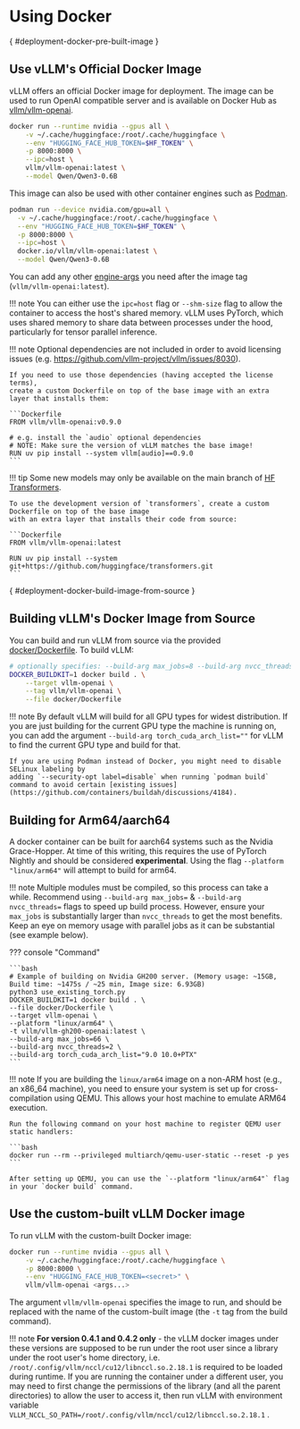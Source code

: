 # Using Docker

[](){ #deployment-docker-pre-built-image }

## Use vLLM's Official Docker Image

vLLM offers an official Docker image for deployment.
The image can be used to run OpenAI compatible server and is available on Docker Hub as [vllm/vllm-openai](https://hub.docker.com/r/vllm/vllm-openai/tags).

```bash
docker run --runtime nvidia --gpus all \
    -v ~/.cache/huggingface:/root/.cache/huggingface \
    --env "HUGGING_FACE_HUB_TOKEN=$HF_TOKEN" \
    -p 8000:8000 \
    --ipc=host \
    vllm/vllm-openai:latest \
    --model Qwen/Qwen3-0.6B
```

This image can also be used with other container engines such as [Podman](https://podman.io/).

```bash
podman run --device nvidia.com/gpu=all \
  -v ~/.cache/huggingface:/root/.cache/huggingface \
  --env "HUGGING_FACE_HUB_TOKEN=$HF_TOKEN" \
  -p 8000:8000 \
  --ipc=host \
  docker.io/vllm/vllm-openai:latest \
  --model Qwen/Qwen3-0.6B
```

You can add any other [engine-args](../configuration/engine_args.md) you need after the image tag (`vllm/vllm-openai:latest`).

!!! note
    You can either use the `ipc=host` flag or `--shm-size` flag to allow the
    container to access the host's shared memory. vLLM uses PyTorch, which uses shared
    memory to share data between processes under the hood, particularly for tensor parallel inference.

!!! note
    Optional dependencies are not included in order to avoid licensing issues (e.g. <https://github.com/vllm-project/vllm/issues/8030>).

    If you need to use those dependencies (having accepted the license terms),
    create a custom Dockerfile on top of the base image with an extra layer that installs them:

    ```Dockerfile
    FROM vllm/vllm-openai:v0.9.0

    # e.g. install the `audio` optional dependencies
    # NOTE: Make sure the version of vLLM matches the base image!
    RUN uv pip install --system vllm[audio]==0.9.0
    ```

!!! tip
    Some new models may only be available on the main branch of [HF Transformers](https://github.com/huggingface/transformers).

    To use the development version of `transformers`, create a custom Dockerfile on top of the base image
    with an extra layer that installs their code from source:

    ```Dockerfile
    FROM vllm/vllm-openai:latest

    RUN uv pip install --system git+https://github.com/huggingface/transformers.git
    ```

[](){ #deployment-docker-build-image-from-source }

## Building vLLM's Docker Image from Source

You can build and run vLLM from source via the provided [docker/Dockerfile](../../docker/Dockerfile). To build vLLM:

```bash
# optionally specifies: --build-arg max_jobs=8 --build-arg nvcc_threads=2
DOCKER_BUILDKIT=1 docker build . \
    --target vllm-openai \
    --tag vllm/vllm-openai \
    --file docker/Dockerfile
```

!!! note
    By default vLLM will build for all GPU types for widest distribution. If you are just building for the
    current GPU type the machine is running on, you can add the argument `--build-arg torch_cuda_arch_list=""`
    for vLLM to find the current GPU type and build for that.

    If you are using Podman instead of Docker, you might need to disable SELinux labeling by
    adding `--security-opt label=disable` when running `podman build` command to avoid certain [existing issues](https://github.com/containers/buildah/discussions/4184).

## Building for Arm64/aarch64

A docker container can be built for aarch64 systems such as the Nvidia Grace-Hopper. At time of this writing, this requires the use
of PyTorch Nightly and should be considered **experimental**. Using the flag `--platform "linux/arm64"` will attempt to build for arm64.

!!! note
    Multiple modules must be compiled, so this process can take a while. Recommend using `--build-arg max_jobs=` & `--build-arg nvcc_threads=`
    flags to speed up build process. However, ensure your `max_jobs` is substantially larger than `nvcc_threads` to get the most benefits.
    Keep an eye on memory usage with parallel jobs as it can be substantial (see example below).

??? console "Command"

    ```bash
    # Example of building on Nvidia GH200 server. (Memory usage: ~15GB, Build time: ~1475s / ~25 min, Image size: 6.93GB)
    python3 use_existing_torch.py
    DOCKER_BUILDKIT=1 docker build . \
    --file docker/Dockerfile \
    --target vllm-openai \
    --platform "linux/arm64" \
    -t vllm/vllm-gh200-openai:latest \
    --build-arg max_jobs=66 \
    --build-arg nvcc_threads=2 \
    --build-arg torch_cuda_arch_list="9.0 10.0+PTX"
    ```

!!! note
    If you are building the `linux/arm64` image on a non-ARM host (e.g., an x86_64 machine), you need to ensure your system is set up for cross-compilation using QEMU. This allows your host machine to emulate ARM64 execution.

    Run the following command on your host machine to register QEMU user static handlers:

    ```bash
    docker run --rm --privileged multiarch/qemu-user-static --reset -p yes
    ```

    After setting up QEMU, you can use the `--platform "linux/arm64"` flag in your `docker build` command.

## Use the custom-built vLLM Docker image

To run vLLM with the custom-built Docker image:

```bash
docker run --runtime nvidia --gpus all \
    -v ~/.cache/huggingface:/root/.cache/huggingface \
    -p 8000:8000 \
    --env "HUGGING_FACE_HUB_TOKEN=<secret>" \
    vllm/vllm-openai <args...>
```

The argument `vllm/vllm-openai` specifies the image to run, and should be replaced with the name of the custom-built image (the `-t` tag from the build command).

!!! note
    **For version 0.4.1 and 0.4.2 only** - the vLLM docker images under these versions are supposed to be run under the root user since a library under the root user's home directory, i.e. `/root/.config/vllm/nccl/cu12/libnccl.so.2.18.1` is required to be loaded during runtime. If you are running the container under a different user, you may need to first change the permissions of the library (and all the parent directories) to allow the user to access it, then run vLLM with environment variable `VLLM_NCCL_SO_PATH=/root/.config/vllm/nccl/cu12/libnccl.so.2.18.1` .
